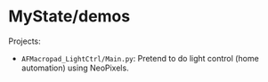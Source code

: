# MyState/demos

Projects:
- `AFMacropad_LightCtrl/Main.py`: Pretend to do light control (home automation) using NeoPixels.